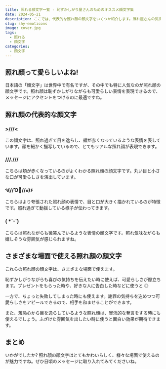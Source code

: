 ```yaml
---
title: 照れる顔文字一覧 - 恥ずかしがり屋さんのためのオススメ顔文字集
date: 2024-05-21
description: ここでは、代表的な照れ顔の顔文字をいくつか紹介します。照れ屋さんの気持ちが伝わるかわいい顔文字ばかりなので、ぜひ使ってみてください!
slug: shy-emoticons
image: cover.jpg
tags:
  - 照れる
  - 顔文字
categories:
  - 顔文字
---
```


## 照れ顔って愛らしいよね!

日本語の「顔文字」は世界中で有名ですが、その中でも特に人気なのが照れ顔の顔文字です。照れ顔は恥ずかしがりながらも可愛らしい表情を表現できるので、メッセージにアクセントをつけるのに最適ですね。

## 照れ顔の代表的な顔文字

### >///<

この顔文字は、照れ過ぎて目を逸らし、頬が赤くなっているような表情を表しています。顔を細かく描写しているので、とてもリアルな照れ顔が表現できます。

### ///.///

こちらは頬が赤くなっているのがよくわかる照れ顔の顔文字です。丸い目と小さな口が可愛らしさを演出しています。

### ٩(//̀Όً//๑)۶

こちらはより夸張された照れ顔の表情で、目と口が大きく描かれているのが特徴です。照れ過ぎて動揺している様子が伝わってきます。

### ( \*ˊᵕˋ)

こちらは照れながらも微笑んでいるような表情の顔文字です。照れ気味ながらも嬉しそうな雰囲気が感じられますね。

## さまざまな場面で使える照れ顔の顔文字

これらの照れ顔の顔文字は、さまざまな場面で使えます。

恥ずかしがりながらも喜びの気持ちを伝えたい時に使えば、可愛らしさが際立ちます。プレゼントをもらった時や、好きな人に告白した時などに使うと ◎

一方で、ちょっと失敗してしまった時にも使えます。謝罪の気持ちを込めつつ可愛らしさをアピールできるので、相手を和ませることができます。

また、羞恥心から目を逸らしているような照れ顔は、冒涜的な発言をする時にも使えるでしょう。ふざけた雰囲気を出したい時に使うと面白い効果が期待できます。

## まとめ

いかがでしたか? 照れ顔の顔文字はとてもかわいらしく、様々な場面で使えるのが魅力ですね。ぜひ日頃のメッセージに取り入れてみてくださいね。
